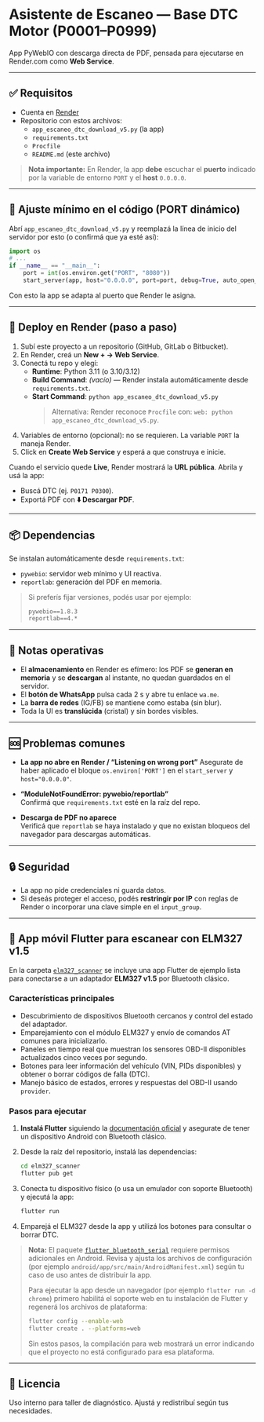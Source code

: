 # Asistente de Escaneo — Base DTC Motor (P0001–P0999)

App PyWebIO con descarga directa de PDF, pensada para ejecutarse en Render.com como **Web Service**.

---

## ✅ Requisitos
- Cuenta en [Render](https://render.com)
- Repositorio con estos archivos:
  - `app_escaneo_dtc_download_v5.py` (la app)
  - `requirements.txt`
  - `Procfile`
  - `README.md` (este archivo)

> **Nota importante:** En Render, la app **debe** escuchar el **puerto** indicado por la variable de entorno `PORT` y el **host** `0.0.0.0`.

---

## 🔧 Ajuste mínimo en el código (PORT dinámico)
Abrí `app_escaneo_dtc_download_v5.py` y reemplazá la línea de inicio del servidor por esto (o confirmá que ya esté así):

```python
import os
# ...
if __name__ == "__main__":
    port = int(os.environ.get("PORT", "8080"))
    start_server(app, host="0.0.0.0", port=port, debug=True, auto_open_webbrowser=False, show_server_info=False)
```

Con esto la app se adapta al puerto que Render le asigna.

---

## 🚀 Deploy en Render (paso a paso)

1. Subí este proyecto a un repositorio (GitHub, GitLab o Bitbucket).
2. En Render, creá un **New + → Web Service**.
3. Conectá tu repo y elegí:
   - **Runtime**: Python 3.11 (o 3.10/3.12)
   - **Build Command**: *(vacío)* — Render instala automáticamente desde `requirements.txt`.
   - **Start Command**: `python app_escaneo_dtc_download_v5.py`  
     > Alternativa: Render reconoce `Procfile` con: `web: python app_escaneo_dtc_download_v5.py`.
4. Variables de entorno (opcional): no se requieren. La variable `PORT` la maneja Render.
5. Click en **Create Web Service** y esperá a que construya e inicie.

Cuando el servicio quede **Live**, Render mostrará la **URL pública**. Abrila y usá la app:
- Buscá DTC (ej. `P0171 P0300`).
- Exportá PDF con **⬇️ Descargar PDF**.

---

## 📦 Dependencias
Se instalan automáticamente desde `requirements.txt`:
- `pywebio`: servidor web mínimo y UI reactiva.
- `reportlab`: generación del PDF en memoria.

> Si preferís fijar versiones, podés usar por ejemplo:
> ```txt
> pywebio==1.8.3
> reportlab==4.*
> ```

---

## 📝 Notas operativas
- El **almacenamiento** en Render es efímero: los PDF se **generan en memoria** y se **descargan** al instante, no quedan guardados en el servidor.
- El **botón de WhatsApp** pulsa cada 2 s y abre tu enlace `wa.me`.
- La **barra de redes** (IG/FB) se mantiene como estaba (sin blur).
- Toda la UI es **translúcida** (cristal) y sin bordes visibles.

---

## 🆘 Problemas comunes

- **La app no abre en Render / “Listening on wrong port”**
  Asegurate de haber aplicado el bloque `os.environ['PORT']` en el `start_server` y `host="0.0.0.0"`.

- **“ModuleNotFoundError: pywebio/reportlab”**  
  Confirmá que `requirements.txt` esté en la raíz del repo.

- **Descarga de PDF no aparece**  
  Verificá que `reportlab` se haya instalado y que no existan bloqueos del navegador para descargas automáticas.

---

## 🔒 Seguridad
- La app no pide credenciales ni guarda datos.
- Si deseás proteger el acceso, podés **restringir por IP** con reglas de Render o incorporar una clave simple en el `input_group`.

---

## 📱 App móvil Flutter para escanear con ELM327 v1.5

En la carpeta [`elm327_scanner`](elm327_scanner) se incluye una app Flutter de ejemplo lista para conectarse a un adaptador **ELM327 v1.5** por Bluetooth clásico.

### Características principales

- Descubrimiento de dispositivos Bluetooth cercanos y control del estado del adaptador.
- Emparejamiento con el módulo ELM327 y envío de comandos AT comunes para inicializarlo.
- Paneles en tiempo real que muestran los sensores OBD-II disponibles actualizados cinco veces por segundo.
- Botones para leer información del vehículo (VIN, PIDs disponibles) y obtener o borrar códigos de falla (DTC).
- Manejo básico de estados, errores y respuestas del OBD-II usando `provider`.

### Pasos para ejecutar

1. **Instalá Flutter** siguiendo la [documentación oficial](https://docs.flutter.dev/get-started/install) y asegurate de tener un dispositivo Android con Bluetooth clásico.
2. Desde la raíz del repositorio, instalá las dependencias:

   ```bash
   cd elm327_scanner
   flutter pub get
   ```

3. Conecta tu dispositivo físico (o usa un emulador con soporte Bluetooth) y ejecutá la app:

   ```bash
   flutter run
   ```

4. Emparejá el ELM327 desde la app y utilizá los botones para consultar o borrar DTC.

> **Nota:** El paquete [`flutter_bluetooth_serial`](https://pub.dev/packages/flutter_bluetooth_serial) requiere permisos adicionales en Android. Revisa y ajusta los archivos de configuración (por ejemplo `android/app/src/main/AndroidManifest.xml`) según tu caso de uso antes de distribuir la app.
>
> Para ejecutar la app desde un navegador (por ejemplo `flutter run -d chrome`) primero habilitá el soporte web en tu instalación de Flutter y regenerá los archivos de plataforma:
>
> ```bash
> flutter config --enable-web
> flutter create . --platforms=web
> ```
>
> Sin estos pasos, la compilación para web mostrará un error indicando que el proyecto no está configurado para esa plataforma.

---

## 📄 Licencia
Uso interno para taller de diagnóstico. Ajustá y redistribuí según tus necesidades.
